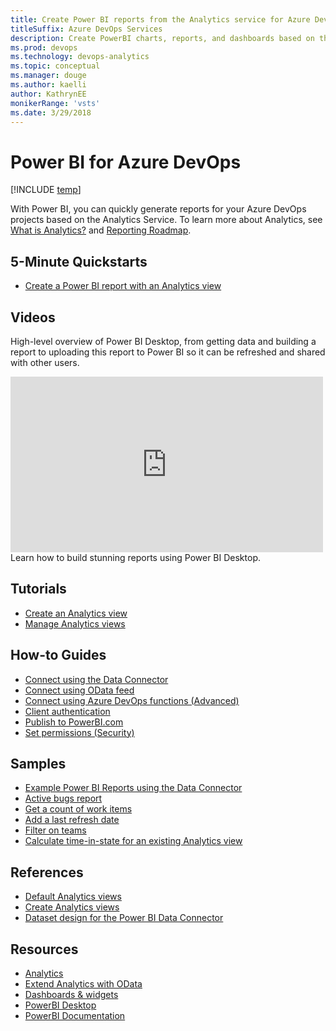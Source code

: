 ```yaml
---
title: Create Power BI reports from the Analytics service for Azure DevOps projects
titleSuffix: Azure DevOps Services
description: Create PowerBI charts, reports, and dashboards based on the Analytics  Service for Azure DevOps 
ms.prod: devops
ms.technology: devops-analytics
ms.topic: conceptual
ms.manager: douge
ms.author: kaelli
author: KathrynEE
monikerRange: 'vsts'
ms.date: 3/29/2018
---
```


# Power BI for Azure DevOps

[!INCLUDE [temp](../../_shared/version-vsts-only.md)]  

With Power BI, you can quickly generate reports for your Azure DevOps projects based on the Analytics Service. To learn more about Analytics, see [What is Analytics?](../analytics/what-is-analytics.md) and [Reporting Roadmap](../analytics/reporting-roadmap.md).

## 5-Minute Quickstarts
 - [Create a Power BI report with an Analytics view](create-quick-report.md)
 
## Videos

High-level overview of Power BI Desktop, from getting data and building a report to uploading this report to Power BI so it can be refreshed and shared with other users.

<iframe width="500" height="281" src="https://www.youtube.com/embed/Qgam9M8I0xA" frameborder="0" allowfullscreen></iframe>
Learn how to build stunning reports using Power BI Desktop.

## Tutorials 

- [Create an Analytics view](../analytics/analytics-views-create.md?toc=/vsts/report/powerbi/toc.json&bc=/vsts/report/powerbi/breadcrumb/toc.json) 
- [Manage Analytics views](../analytics/analytics-views-manage.md?toc=/vsts/report/powerbi/toc.json&bc=/vsts/report/powerbi/breadcrumb/toc.json) 


## How-to Guides
- [Connect using the Data Connector](data-connector-connect.md)
- [Connect using OData feed](access-analytics-power-bi.md)    
- [Connect using Azure DevOps functions (Advanced)](data-connector-functions.md)  
- [Client authentication](../analytics/client-authentication-options.md?toc=/vsts/report/powerbi/toc.json&bc=/vsts/report/powerbi/breadcrumb/toc.json)
- [Publish to PowerBI.com](publish-power-bi-desktop-to-power-bi.md) 
- [Set permissions (Security)](../analytics/analytics-security.md?toc=/vsts/report/powerbi/toc.json&bc=/vsts/report/powerbi/breadcrumb/toc.json)

## Samples
- [Example Power BI Reports using the Data Connector](data-connector-examples.md)  
- [Active bugs report](active-bugs-sample-report.md)  
- [Get a count of work items](data-connector-examples.md)  
- [Add a last refresh date](add-last-refresh-time.md)   
- [Filter on teams](create-team-filter.md)   
- [Calculate time-in-state for an existing Analytics view](create-timeinstate-report.md)   


## References
- [Default Analytics views](../analytics/analytics-default-views.md?toc=/vsts/report/powerbi/toc.json&bc=/vsts/report/powerbi/breadcrumb/toc.json)
- [Create Analytics views](../analytics/analytics-views-create.md?toc=/vsts/report/analytics/toc.json&bc=/vsts/report/analytics/breadcrumb/toc.json)
- [Dataset design for the Power BI Data Connector](data-connector-dataset.md)  


## Resources 
- [Analytics](../analytics/index.md?toc=/vsts/report/analytics/toc.json&bc=/vsts/report/analytics/breadcrumb/toc.json)    
- [Extend Analytics with OData](../extend-analytics/index.md?toc=/vsts/report/analytics/toc.json&bc=/vsts/report/analytics/breadcrumb/toc.json)    
- [Dashboards & widgets](../dashboards/index.md?toc=/vsts/report/analytics/toc.json&bc=/vsts/report/analytics/breadcrumb/toc.json)  
- [PowerBI Desktop](https://powerbi.microsoft.com/documentation/powerbi-desktop-get-the-desktop/)  
- [PowerBI Documentation](https://powerbi.microsoft.com/documentation/powerbi-landing-page/)  





 
